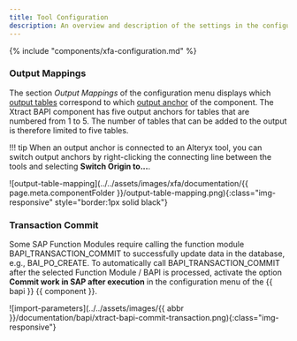```yaml
---
title: Tool Configuration
description: An overview and description of the settings in the configuration menu of the Xtract BAPI component
---
```


{% include "components/xfa-configuration.md"  %}

### Output Mappings

The section *Output Mappings* of the configuration menu displays which [output tables](input-and-output.md/#add-tables-to-output) correspond to which [output anchor](index.md/#input-and-output-anchors) of the component.
The Xtract BAPI component has five output anchors for tables that are numbered from 1 to 5.
The number of tables that can be added to the output is therefore limited to five tables.

!!! tip
	When an output anchor is connected to an Alteryx tool, you can switch output anchors by right-clicking the connecting line between the tools and selecting **Switch Origin to...**.

![output-table-mapping](../../assets/images/xfa/documentation/{{ page.meta.componentFolder }}/output-table-mapping.png){:class="img-responsive" style="border:1px solid black"} 


### Transaction Commit
Some SAP Function Modules require calling the function module BAPI_TRANSACTION_COMMIT to successfully update data in the database, e.g., BAI_PO_CREATE. 
To automatically call BAPI_TRANSACTION_COMMIT after the selected Function Module / BAPI is processed, activate the option **Commit work in SAP after execution** in the configuration menu of the {{ bapi }} {{ component }}.

![import-parameters](../../assets/images/{{ abbr }}/documentation/bapi/xtract-bapi-commit-transaction.png){:class="img-responsive"}
